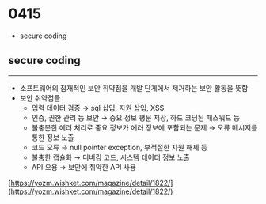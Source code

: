 # 0415
- secure coding

## secure coding

---

- 소프트웨어의 잠재적인 보안 취약점을 개발 단계에서 제거하는 보안 활동을 뜻함
- 보안 취약점들
  - 입력 데이터 검증 → sql 삽입, 자원 삽입, XSS
  - 인증, 권한 관리 등 보안 → 중요 정보 평문 저장, 하드 코딩된 패스워드 등
  - 불충분한 에러 처리로 중요 정보가 에러 정보에 포함되는 문제 → 오류 메시지를 통한 정보 노출
  - 코드 오류 → null pointer exception, 부적절한 자원 해제 등
  - 불충한 캡슐화 → 디버깅 코드, 시스템 데이터 정보 노출
  - API 오용 → 보안에 취약한 API 사용

[https://yozm.wishket.com/magazine/detail/1822/](https://yozm.wishket.com/magazine/detail/1822/)
